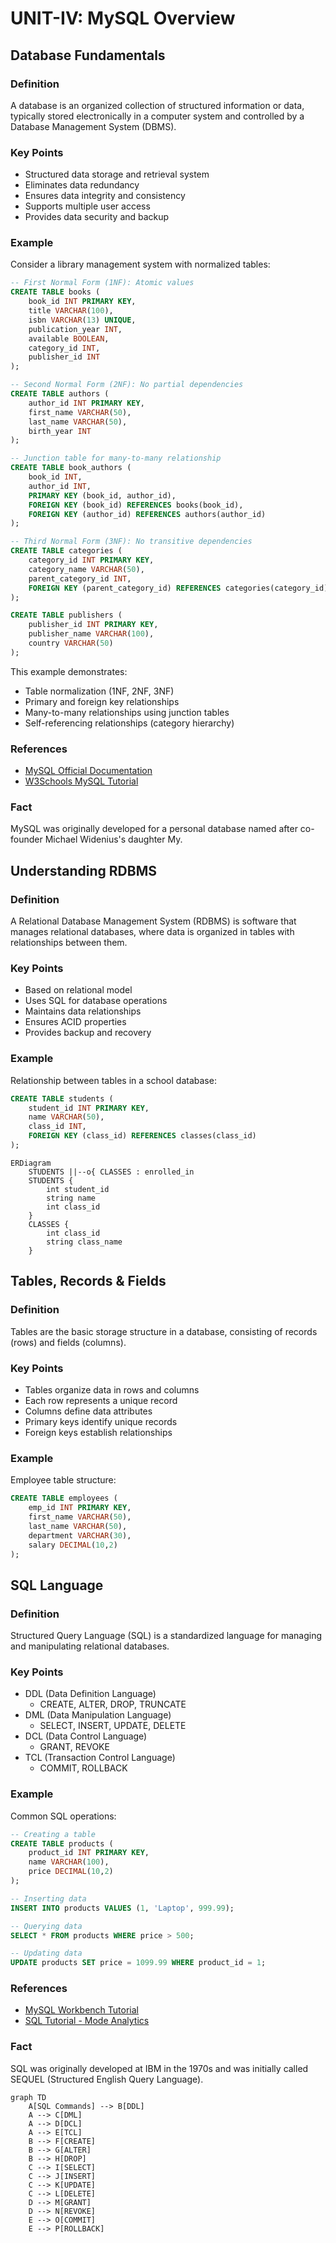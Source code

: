 # UNIT-IV: MySQL Overview

## Database Fundamentals

### Definition
A database is an organized collection of structured information or data, typically stored electronically in a computer system and controlled by a Database Management System (DBMS).

### Key Points
- Structured data storage and retrieval system
- Eliminates data redundancy
- Ensures data integrity and consistency
- Supports multiple user access
- Provides data security and backup

### Example
Consider a library management system with normalized tables:

```sql
-- First Normal Form (1NF): Atomic values
CREATE TABLE books (
    book_id INT PRIMARY KEY,
    title VARCHAR(100),
    isbn VARCHAR(13) UNIQUE,
    publication_year INT,
    available BOOLEAN,
    category_id INT,
    publisher_id INT
);

-- Second Normal Form (2NF): No partial dependencies
CREATE TABLE authors (
    author_id INT PRIMARY KEY,
    first_name VARCHAR(50),
    last_name VARCHAR(50),
    birth_year INT
);

-- Junction table for many-to-many relationship
CREATE TABLE book_authors (
    book_id INT,
    author_id INT,
    PRIMARY KEY (book_id, author_id),
    FOREIGN KEY (book_id) REFERENCES books(book_id),
    FOREIGN KEY (author_id) REFERENCES authors(author_id)
);

-- Third Normal Form (3NF): No transitive dependencies
CREATE TABLE categories (
    category_id INT PRIMARY KEY,
    category_name VARCHAR(50),
    parent_category_id INT,
    FOREIGN KEY (parent_category_id) REFERENCES categories(category_id)
);

CREATE TABLE publishers (
    publisher_id INT PRIMARY KEY,
    publisher_name VARCHAR(100),
    country VARCHAR(50)
);
```

This example demonstrates:
- Table normalization (1NF, 2NF, 3NF)
- Primary and foreign key relationships
- Many-to-many relationships using junction tables
- Self-referencing relationships (category hierarchy)

### References
- [MySQL Official Documentation](https://dev.mysql.com/doc/)
- [W3Schools MySQL Tutorial](https://www.w3schools.com/mysql/)

### Fact
MySQL was originally developed for a personal database named after co-founder Michael Widenius's daughter My.

## Understanding RDBMS

### Definition
A Relational Database Management System (RDBMS) is software that manages relational databases, where data is organized in tables with relationships between them.

### Key Points
- Based on relational model
- Uses SQL for database operations
- Maintains data relationships
- Ensures ACID properties
- Provides backup and recovery

### Example
Relationship between tables in a school database:
```sql
CREATE TABLE students (
    student_id INT PRIMARY KEY,
    name VARCHAR(50),
    class_id INT,
    FOREIGN KEY (class_id) REFERENCES classes(class_id)
);
```

```mermaid
ERDiagram
    STUDENTS ||--o{ CLASSES : enrolled_in
    STUDENTS {
        int student_id
        string name
        int class_id
    }
    CLASSES {
        int class_id
        string class_name
    }
```

## Tables, Records & Fields

### Definition
Tables are the basic storage structure in a database, consisting of records (rows) and fields (columns).

### Key Points
- Tables organize data in rows and columns
- Each row represents a unique record
- Columns define data attributes
- Primary keys identify unique records
- Foreign keys establish relationships

### Example
Employee table structure:
```sql
CREATE TABLE employees (
    emp_id INT PRIMARY KEY,
    first_name VARCHAR(50),
    last_name VARCHAR(50),
    department VARCHAR(30),
    salary DECIMAL(10,2)
);
```

## SQL Language

### Definition
Structured Query Language (SQL) is a standardized language for managing and manipulating relational databases.

### Key Points
- DDL (Data Definition Language)
  - CREATE, ALTER, DROP, TRUNCATE
- DML (Data Manipulation Language)
  - SELECT, INSERT, UPDATE, DELETE
- DCL (Data Control Language)
  - GRANT, REVOKE
- TCL (Transaction Control Language)
  - COMMIT, ROLLBACK

### Example
Common SQL operations:
```sql
-- Creating a table
CREATE TABLE products (
    product_id INT PRIMARY KEY,
    name VARCHAR(100),
    price DECIMAL(10,2)
);

-- Inserting data
INSERT INTO products VALUES (1, 'Laptop', 999.99);

-- Querying data
SELECT * FROM products WHERE price > 500;

-- Updating data
UPDATE products SET price = 1099.99 WHERE product_id = 1;
```

### References
- [MySQL Workbench Tutorial](https://www.mysql.com/products/workbench/)
- [SQL Tutorial - Mode Analytics](https://mode.com/sql-tutorial/)

### Fact
SQL was originally developed at IBM in the 1970s and was initially called SEQUEL (Structured English Query Language).

```mermaid
graph TD
    A[SQL Commands] --> B[DDL]
    A --> C[DML]
    A --> D[DCL]
    A --> E[TCL]
    B --> F[CREATE]
    B --> G[ALTER]
    B --> H[DROP]
    C --> I[SELECT]
    C --> J[INSERT]
    C --> K[UPDATE]
    C --> L[DELETE]
    D --> M[GRANT]
    D --> N[REVOKE]
    E --> O[COMMIT]
    E --> P[ROLLBACK]
```